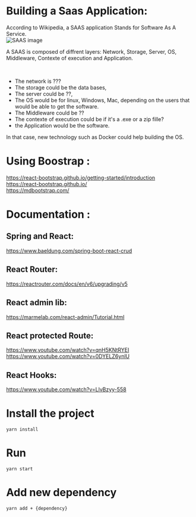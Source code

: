 # Building a Saas Application:

According to Wikipedia, a SAAS application Stands for Software As A Service.
<br />
![SAAS image](https://upload.wikimedia.org/wikipedia/commons/4/46/Software_as_a_service_layers.svg "What is a SAAS ?")

A SAAS is composed of diffrent layers: Network, Storage, Server, OS, Middleware, Contexte of execution and Application. <br />

<br />

* The network is ??? 
* The storage could be the data bases,
* The server could be ??, 
* The OS would be for linux, Windows, Mac, depending on the users that would be able to get the software.
* The Middleware could be ??
* The contexte of execution could be if it's a .exe or a zip fille?
* the Application would be the software.

In that case, new technology such as Docker could help building the OS.

# Using Boostrap : 
https://react-bootstrap.github.io/getting-started/introduction <br />
https://react-bootstrap.github.io/ <br />
https://mdbootstrap.com/

# Documentation :
## Spring and React:
https://www.baeldung.com/spring-boot-react-crud <br />
## React Router:
https://reactrouter.com/docs/en/v6/upgrading/v5 <br />
## React admin lib:
https://marmelab.com/react-admin/Tutorial.html <br />
## React protected Route:
https://www.youtube.com/watch?v=qnH5KNtRYEI <br />
https://www.youtube.com/watch?v=0DYELZ6ynlU <br />
## React Hooks:
https://www.youtube.com/watch?v=LlvBzyy-558

# Install the project
```yarn install```
# Run
```yarn start```

# Add new dependency
```yarn add + {dependency}```